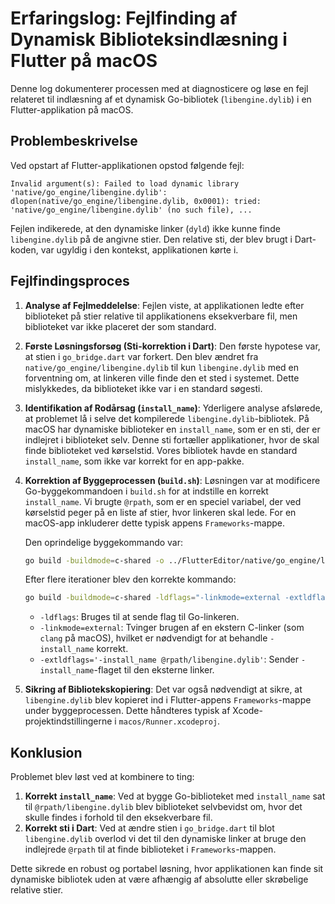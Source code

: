 # Erfaringslog: Fejlfinding af Dynamisk Biblioteksindlæsning i Flutter på macOS

Denne log dokumenterer processen med at diagnosticere og løse en fejl relateret til indlæsning af et dynamisk Go-bibliotek (`libengine.dylib`) i en Flutter-applikation på macOS.

## Problembeskrivelse

Ved opstart af Flutter-applikationen opstod følgende fejl:

```
Invalid argument(s): Failed to load dynamic library 'native/go_engine/libengine.dylib':
dlopen(native/go_engine/libengine.dylib, 0x0001): tried: 'native/go_engine/libengine.dylib' (no such file), ...
```

Fejlen indikerede, at den dynamiske linker (`dyld`) ikke kunne finde `libengine.dylib` på de angivne stier. Den relative sti, der blev brugt i Dart-koden, var ugyldig i den kontekst, applikationen kørte i.

## Fejlfindingsproces

1.  **Analyse af Fejlmeddelelse**: Fejlen viste, at applikationen ledte efter biblioteket på stier relative til applikationens eksekverbare fil, men biblioteket var ikke placeret der som standard.

2.  **Første Løsningsforsøg (Sti-korrektion i Dart)**: Den første hypotese var, at stien i `go_bridge.dart` var forkert. Den blev ændret fra `native/go_engine/libengine.dylib` til kun `libengine.dylib` med en forventning om, at linkeren ville finde den et sted i systemet. Dette mislykkedes, da biblioteket ikke var i en standard søgesti.

3.  **Identifikation af Rodårsag (`install_name`)**: Yderligere analyse afslørede, at problemet lå i selve det kompilerede `libengine.dylib`-bibliotek. På macOS har dynamiske biblioteker en `install_name`, som er en sti, der er indlejret i biblioteket selv. Denne sti fortæller applikationer, hvor de skal finde biblioteket ved kørselstid. Vores bibliotek havde en standard `install_name`, som ikke var korrekt for en app-pakke.

4.  **Korrektion af Byggeprocessen (`build.sh`)**: Løsningen var at modificere Go-byggekommandoen i `build.sh` for at indstille en korrekt `install_name`. Vi brugte `@rpath`, som er en speciel variabel, der ved kørselstid peger på en liste af stier, hvor linkeren skal lede. For en macOS-app inkluderer dette typisk appens `Frameworks`-mappe.

    Den oprindelige byggekommando var:
    ```sh
    go build -buildmode=c-shared -o ../FlutterEditor/native/go_engine/libengine.dylib engine.go
    ```

    Efter flere iterationer blev den korrekte kommando:
    ```sh
    go build -buildmode=c-shared -ldflags="-linkmode=external -extldflags='-install_name @rpath/libengine.dylib'" -o ../FlutterEditor/native/go_engine/libengine.dylib engine.go
    ```
    -   `-ldflags`: Bruges til at sende flag til Go-linkeren.
    -   `-linkmode=external`: Tvinger brugen af en ekstern C-linker (som `clang` på macOS), hvilket er nødvendigt for at behandle `-install_name` korrekt.
    -   `-extldflags='-install_name @rpath/libengine.dylib'`: Sender `-install_name`-flaget til den eksterne linker.

5.  **Sikring af Bibliotekskopiering**: Det var også nødvendigt at sikre, at `libengine.dylib` blev kopieret ind i Flutter-appens `Frameworks`-mappe under byggeprocessen. Dette håndteres typisk af Xcode-projektindstillingerne i `macos/Runner.xcodeproj`.

## Konklusion

Problemet blev løst ved at kombinere to ting:

1.  **Korrekt `install_name`**: Ved at bygge Go-biblioteket med `install_name` sat til `@rpath/libengine.dylib` blev biblioteket selvbevidst om, hvor det skulle findes i forhold til den eksekverbare fil.
2.  **Korrekt sti i Dart**: Ved at ændre stien i `go_bridge.dart` til blot `libengine.dylib` overlod vi det til den dynamiske linker at bruge den indlejrede `@rpath` til at finde biblioteket i `Frameworks`-mappen.

Dette sikrede en robust og portabel løsning, hvor applikationen kan finde sit dynamiske bibliotek uden at være afhængig af absolutte eller skrøbelige relative stier.